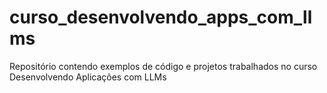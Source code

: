 # curso_desenvolvendo_apps_com_llms
Repositório contendo exemplos de código e projetos trabalhados no curso Desenvolvendo Aplicações com LLMs

